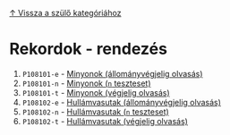 [↑ Vissza a szülő kategóriához](../README.md)

# Rekordok - rendezés

1. `P108101-e` - [Minyonok (állományvégjelig olvasás)](./P108101-e.md)
1. `P108101-n` - [Minyonok (`n` teszteset)](./P108101-n.md)
1. `P108101-t` - [Minyonok (végjelig olvasás)](./P108101-t.md)
1. `P108102-e` - [Hullámvasutak (állományvégjelig olvasás)](./P108102-e.md)
1. `P108102-n` - [Hullámvasutak (`n` teszteset)](./P108102-n.md)
1. `P108102-t` - [Hullámvasutak (végjelig olvasás)](./P108102-t.md)